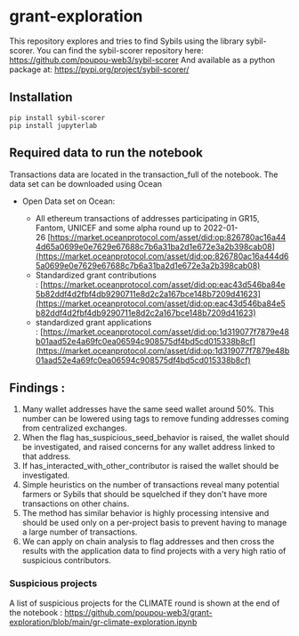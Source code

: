 # grant-exploration

This repository explores and tries to find Sybils using the library sybil-scorer.
You can find the sybil-scorer repository here: https://github.com/poupou-web3/sybil-scorer
And available as a python package at: https://pypi.org/project/sybil-scorer/

## Installation

```
pip install sybil-scorer
pip install jupyterlab
```

## Required data to run the notebook

Transactions data are located in the transaction_full of the notebook. The data set can be downloaded using Ocean 

-   Open Data set on Ocean:
    
    -   All ethereum transactions of addresses participating in GR15, Fantom, UNICEF and some alpha round up to 2022-01-26 [https://market.oceanprotocol.com/asset/did:op:826780ac16a444d65a0699e0e7629e67688c7b6a31ba2d1e672e3a2b398cab08](https://market.oceanprotocol.com/asset/did:op:826780ac16a444d65a0699e0e7629e67688c7b6a31ba2d1e672e3a2b398cab08)
    -   Standardized grant contributions : [https://market.oceanprotocol.com/asset/did:op:eac43d546ba84e5b82ddf4d2fbf4db9290711e8d2c2a167bce148b7209d41623](https://market.oceanprotocol.com/asset/did:op:eac43d546ba84e5b82ddf4d2fbf4db9290711e8d2c2a167bce148b7209d41623)
    -   standardized grant applications : [https://market.oceanprotocol.com/asset/did:op:1d319077f7879e48b01aad52e4a69fc0ea06594c908575df4bd5cd015338b8cf](https://market.oceanprotocol.com/asset/did:op:1d319077f7879e48b01aad52e4a69fc0ea06594c908575df4bd5cd015338b8cf)



## Findings :

1. Many wallet addresses have the same seed wallet around 50%. This number can be lowered using tags to remove funding addresses coming from centralized exchanges.
2. When the flag has_suspicious_seed_behavior is raised, the wallet should be investigated, and raised concerns for any wallet address linked to that address.
3. If has_interacted_with_other_contributor is raised the wallet should be investigated.
4. Simple heuristics on the number of transactions reveal many potential farmers or Sybils that should be squelched if they don't have more transactions on other chains.
5. The method has similar behavior is highly processing intensive and should be used only on a per-project basis to prevent having to manage a large number of transactions.
6. We can  apply on chain analysis to flag addresses and then cross the results with the application data to find projects with a very high ratio of suspicious contributors.

### Suspicious projects
A list of suspicious projects for the CLIMATE round is shown at the end of the notebook :
https://github.com/poupou-web3/grant-exploration/blob/main/gr-climate-exploration.ipynb
